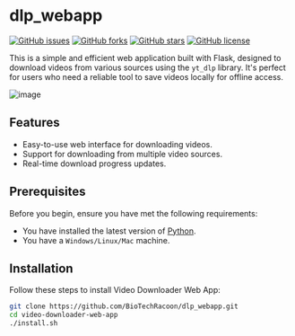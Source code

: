 # dlp_webapp

[![GitHub issues](https://img.shields.io/github/issues/your-username/video-downloader-web-app)](https://github.com/your-username/video-downloader-web-app](https://github.com/BioTechRacoon/dlp_webapp)/issues)
[![GitHub forks](https://img.shields.io/github/forks/your-username/video-downloader-web-app)](https://github.com/your-username/video-downloader-web-app]/network)
[![GitHub stars](https://img.shields.io/github/stars/your-username/video-downloader-web-app)](https://github.com/your-username/video-downloader-web-app/stargazers)
[![GitHub license](https://img.shields.io/github/license/your-username/video-downloader-web-app)](https://github.com/your-username/video-downloader-web-app/blob/master/LICENSE)

This is a simple and efficient web application built with Flask, designed to download videos from various sources using the `yt_dlp` library. It's perfect for users who need a reliable tool to save videos locally for offline access.

![image](https://github.com/BioTechRacoon/dlp_webapp/assets/106185720/1263a528-caaf-4144-afec-8f719091d081)

## Features

- Easy-to-use web interface for downloading videos.
- Support for downloading from multiple video sources.
- Real-time download progress updates.

## Prerequisites

Before you begin, ensure you have met the following requirements:
- You have installed the latest version of [Python](https://www.python.org/downloads/).
- You have a `Windows/Linux/Mac` machine.

## Installation

Follow these steps to install Video Downloader Web App:

```bash
git clone https://github.com/BioTechRacoon/dlp_webapp.git
cd video-downloader-web-app
./install.sh
